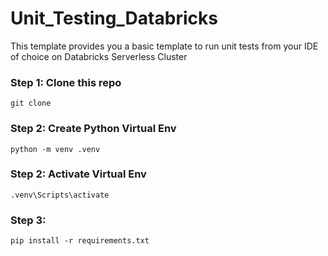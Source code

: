 # Unit_Testing_Databricks

This template provides you a basic template to run unit tests from your IDE of choice on Databricks Serverless Cluster

### Step 1: Clone this repo
```
git clone 
```

### Step 2: Create Python Virtual Env
```
python -m venv .venv
```

### Step 2: Activate Virtual Env
```
.venv\Scripts\activate
```

### Step 3: 
```
pip install -r requirements.txt
```
